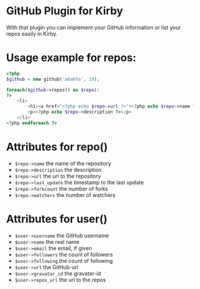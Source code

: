 GitHub Plugin for Kirby
=======================

With that plugin you can implement your GitHub information or list your repos easily in Kirby.

Usage example for repos:
========================
```php
<?php
$github = new github('abahlo', 10);

foreach($github->repos() as $repo):
?>
    <li>
        <h1><a href="<?php echo $repo->url ?>"><?php echo $repo->name ?></a></h1>
        <p><?php echo $repo->description ?></p>
    </li>
<?php endforeach ?>
```

Attributes for repo()
=====================
- `$repo->name` the name of the repository
- `$repo->description` the description
- `$repo->url` the url to the repository
- `$repo->last_update` the timestamp to the last update
- `$repo->forkcount` the number of forks
- `$repo->watchers` the number of watchers

Attributes for user()
=====================
- `$user->username` the GitHub username
- `$user->name` the real name
- `$user->email` the email, if given
- `$user->followers` the count of followers
- `$user->following` the count of following
- `$user->url` the GitHub-url
- `$user->gravatar_id` the gravatar-id
- `$user->repos_url` the url to the repos
